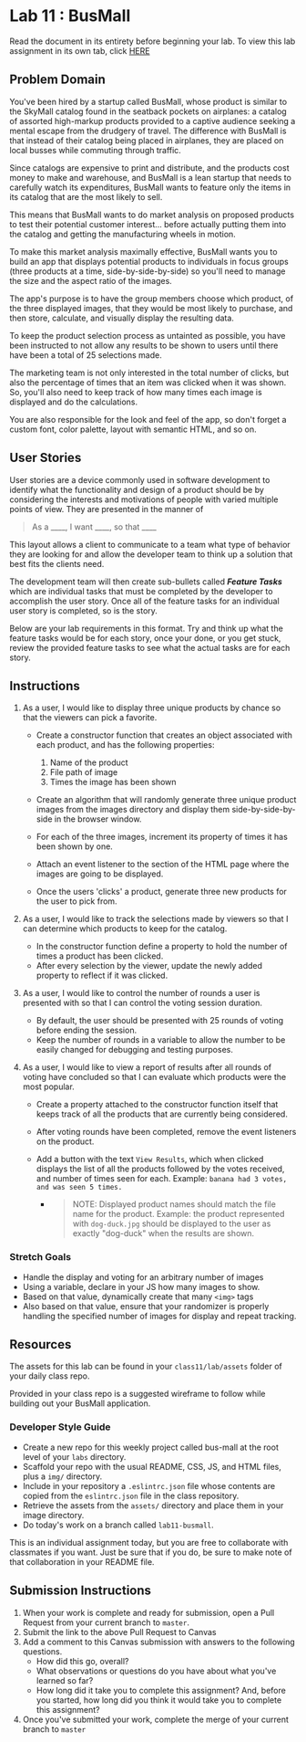 # Lab 11 : BusMall

Read the document in its entirety before beginning your lab. To view this lab assignment in its own tab, click [HERE](https://codefellows.github.io/code-201-guide/curriculum/class-11/lab/)

## Problem Domain

You've been hired by a startup called BusMall, whose product is similar to the SkyMall catalog found in the seatback pockets on airplanes: a catalog of assorted high-markup products provided to a captive audience seeking a mental escape from the drudgery of travel. The difference with BusMall is that instead of their catalog being placed in airplanes, they are placed on local busses while commuting through traffic.

Since catalogs are expensive to print and distribute, and the products cost money to make and warehouse, and BusMall is a lean startup that needs to carefully watch its expenditures, BusMall wants to feature only the items in its catalog that are the most likely to sell.

This means that BusMall wants to do market analysis on proposed products to test their potential customer interest... before actually putting them into the catalog and getting the manufacturing wheels in motion.

To make this market analysis maximally effective, BusMall wants you to build an app that displays potential products to individuals in focus groups (three products at a time, side-by-side-by-side) so you'll need to manage the size and the aspect ratio of the images.

The app's purpose is to have the group members choose which product, of the three displayed images, that they would be most likely to purchase, and then store, calculate, and visually display the resulting data.

To keep the product selection process as untainted as possible, you have been instructed to not allow any results to be shown to users until there have been a total of 25 selections made.

The marketing team is not only interested in the total number of clicks, but also the percentage of times that an item was clicked when it was shown. So, you'll also need to keep track of how many times each image is displayed and do the calculations.

You are also responsible for the look and feel of the app, so don't forget a custom font, color palette, layout with semantic HTML, and so on.

## User Stories

User stories are a device commonly used in software development to identify what the functionality and design of a product should be by considering the interests and motivations of people with varied multiple points of view. They are presented in the manner of

> As a ____, I want ____, so that ____

This layout allows a client to communicate to a team what type of behavior they are looking for and allow the developer team to think up a solution that best fits the clients need.

The development team will then create sub-bullets called ***Feature Tasks*** which are individual tasks that must be completed by the developer to accomplish the user story. Once all of the feature tasks for an individual user story is completed, so is the story.

Below are your lab requirements in this format. Try and think up what the feature tasks would be for each story, once your done, or you get stuck, review the provided feature tasks to see what the actual tasks are for each story.

## Instructions

1. As a user, I would like to display three unique products by chance so that the viewers can pick a favorite.

   - Create a constructor function that creates an object associated with each product, and has the following properties:

     1. Name of the product
     2. File path of image
     3. Times the image has been shown
   - Create an algorithm that will randomly generate three unique product images from the images directory and display them side-by-side-by-side in the browser window.
   - For each of the three images, increment its property of times it has been shown by one.
   - Attach an event listener to the section of the HTML page where the images are going to be displayed.
   - Once the users 'clicks' a product, generate three new products for the user to pick from.
2. As a user, I would like to track the selections made by viewers so that I can determine which products to keep for the catalog.

   - In the constructor function define a property to hold the number of times a product has been clicked.
   - After every selection by the viewer, update the newly added property to reflect if it was clicked.
3. As a user, I would like to control the number of rounds a user is presented with so that I can control the voting session duration.

   - By default, the user should be presented with 25 rounds of voting before ending the session.
   - Keep the number of rounds in a variable to allow the number to be easily changed for debugging and testing purposes.
4. As a user, I would like to view a report of results after all rounds of voting have concluded so that I can evaluate which products were the most popular.

   - Create a property attached to the constructor function itself that keeps track of all the products that are currently being considered.
   - After voting rounds have been completed, remove the event listeners on the product.
   - Add a button with the text `View Results`, which when clicked displays the list of all the products followed by the votes received, and number of times seen for each. Example: `banana had 3 votes, and was seen 5 times.`

     - > NOTE: Displayed product names should match the file name for the product. Example: the product represented with `dog-duck.jpg` should be displayed to the user as exactly "dog-duck" when the results are shown.
       >

### Stretch Goals

- Handle the display and voting for an arbitrary number of images
- Using a variable, declare in your JS how many images to show.
- Based on that value, dynamically create that many ```<img>``` tags
- Also based on that value, ensure that your randomizer is properly handling the specified number of images for display and repeat tracking.

## Resources

The assets for this lab can be found in your `class11/lab/assets` folder of your daily class repo.

Provided in your class repo is a suggested wireframe to follow while building out your BusMall application.

### Developer Style Guide

- Create a new repo for this weekly project called bus-mall at the root level of your `labs` directory.
- Scaffold your repo with the usual README, CSS, JS, and HTML files, plus a `img/` directory.
- Include in your repository a `.eslintrc.json` file whose contents are copied from the `eslintrc.json` file in the class repository.
- Retrieve the assets from the `assets/` directory and place them in your image directory.
- Do today's work on a branch called `lab11-busmall`.

This is an individual assignment today, but you are free to collaborate with classmates if you want. Just be sure that if you do, be sure to make note of that collaboration in your README file.

## Submission Instructions

1. When your work is complete and ready for submission, open a Pull Request from your current branch to `master`.
2. Submit the link to the above Pull Request to Canvas
3. Add a comment to this Canvas submission with answers to the following questions.
   - How did this go, overall?
   - What observations or questions do you have about what you've learned so far?
   - How long did it take you to complete this assignment? And, before you started, how long did you think it would take you to complete this assignment?
4. Once you've submitted your work, complete the merge of your current branch to `master`
